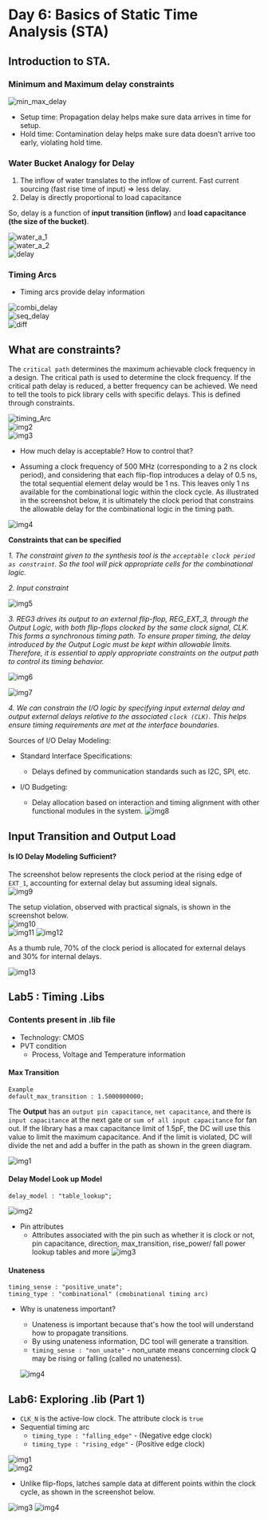 # Day 6: Basics of Static Time Analysis (STA)

## Introduction to STA.
### Minimum and Maximum delay constraints
![min_max_delay](https://github.com/Dhruvid98/SFAL-VSD-SoC-Design/blob/main/Day%206/Images/min_max_delay_constraint.png)  
* Setup time: Propagation delay helps make sure data arrives in time for setup.
* Hold time: Contamination delay helps make sure data doesn’t arrive too early, violating hold time.

### Water Bucket Analogy for Delay
1. The inflow of water translates to the inflow of current. Fast current sourcing (fast rise time of input) => less delay.
2. Delay is directly proportional to load capacitance

So, delay is a function of **input transition (inflow)** and **load capacitance (the size of the bucket)**.

![water_a_1](https://github.com/Dhruvid98/SFAL-VSD-SoC-Design/blob/main/Day%206/Images/water_a_1.png)  
![water_a_2](https://github.com/Dhruvid98/SFAL-VSD-SoC-Design/blob/main/Day%206/Images/water_a_2.png)  
![delay](https://github.com/Dhruvid98/SFAL-VSD-SoC-Design/blob/main/Day%206/Images/delay.png)  

### Timing Arcs
* Timing arcs provide delay information

![combi_delay](https://github.com/Dhruvid98/SFAL-VSD-SoC-Design/blob/main/Day%206/Images/timing_Arc_combi.png)  
![seq_delay](https://github.com/Dhruvid98/SFAL-VSD-SoC-Design/blob/main/Day%206/Images/timing_arc_seq.png)  
![diff](https://github.com/Dhruvid98/SFAL-VSD-SoC-Design/blob/main/Day%206/Images/timiing_arc_latch_ffp.png)

## What are constraints? 
The `critical path` determines the maximum achievable clock frequency in a design. The critical path is used to determine the clock frequency. If the critical path delay is reduced, a better frequency can be achieved. We need to tell the tools to pick library cells with specific delays. This is defined through constraints.  

![timing_Arc](https://github.com/Dhruvid98/SFAL-VSD-SoC-Design/blob/main/Day%206/Images/Constraints/timings_arc.png)  
![img2](https://github.com/Dhruvid98/SFAL-VSD-SoC-Design/blob/main/Day%206/Images/Constraints/img2.png)  
![img3](https://github.com/Dhruvid98/SFAL-VSD-SoC-Design/blob/main/Day%206/Images/Constraints/img3.png)  

* How much delay is acceptable? How to control that?

- Assuming a clock frequency of 500 MHz (corresponding to a 2 ns clock period), and considering that each flip-flop introduces a delay of 0.5 ns, the total sequential element delay would be 1 ns. This leaves only 1 ns available for the combinational logic within the clock cycle. As illustrated in the screenshot below, it is ultimately the clock period that constrains the allowable delay for the combinational logic in the timing path.  

![img4](https://github.com/Dhruvid98/SFAL-VSD-SoC-Design/blob/main/Day%206/Images/Constraints/img4.png)  

**Constraints that can be specified**  

*1. The constraint given to the synthesis tool is the `acceptable clock period as constraint`. So the tool will pick appropriate cells for the combinational logic.*  

*2. Input constraint* 

![img5](https://github.com/Dhruvid98/SFAL-VSD-SoC-Design/blob/main/Day%206/Images/Constraints/img5.png) 

*3. REG3 drives its output to an external flip-flop, REG_EXT_3, through the Output Logic, with both flip-flops clocked by the same clock signal, CLK. This forms a synchronous timing path. To ensure proper timing, the delay introduced by the Output Logic must be kept within allowable limits. Therefore, it is essential to apply appropriate constraints on the output path to control its timing behavior.* 

![img6](https://github.com/Dhruvid98/SFAL-VSD-SoC-Design/blob/main/Day%206/Images/Constraints/img6.png)  

![img7](https://github.com/Dhruvid98/SFAL-VSD-SoC-Design/blob/main/Day%206/Images/Constraints/img7.png)  

*4. We can constrain the I/O logic by specifying input external delay and output external delays relative to the associated `clock (CLK)`. This helps ensure timing requirements are met at the interface boundaries.*

Sources of I/O Delay Modeling:

* Standard Interface Specifications:
    - Delays defined by communication standards such as I2C, SPI, etc.

* I/O Budgeting:
    - Delay allocation based on interaction and timing alignment with other functional modules in the system.
![img8](https://github.com/Dhruvid98/SFAL-VSD-SoC-Design/blob/main/Day%206/Images/Constraints/img8.png)

## Input Transition and Output Load

#### Is IO Delay Modeling Sufficient?

The screenshot below represents the clock period at the rising edge of `EXT_1`, accounting for external delay but assuming ideal signals.  
![img9](https://github.com/Dhruvid98/SFAL-VSD-SoC-Design/blob/main/Day%206/Images/Constraints/img9.png)  

The setup violation, observed with practical signals, is shown in the screenshot below.  
![img10](https://github.com/Dhruvid98/SFAL-VSD-SoC-Design/blob/main/Day%206/Images/Constraints/img10.png)  
![img11](https://github.com/Dhruvid98/SFAL-VSD-SoC-Design/blob/main/Day%206/Images/Constraints/img%2011.png)
![img12](https://github.com/Dhruvid98/SFAL-VSD-SoC-Design/blob/main/Day%206/Images/Constraints/img12.png)  

As a thumb rule, 70% of the clock period is allocated for external delays and 30% for internal delays.  

![img13](https://github.com/Dhruvid98/SFAL-VSD-SoC-Design/blob/main/Day%206/Images/Constraints/img13.png)  

## Lab5 : Timing .Libs

### Contents present in .lib file

* Technology: CMOS
* PVT condition
    - Process, Voltage and Temperature information
  
#### Max Transition 
```
Example 
default_max_transition : 1.5000000000;
```

The **Output** has an `output pin capacitance`, `net capacitance`, and there is `input capacitance` at the next gate or `sum of all input capacitance` for fan out. If the library has a max capacitance limit of 1.5pF, the DC will use this value to limit the maximum capacitance. And if the limit is violated, DC will divide the net and add a buffer in the path as shown in the green diagram.  

![img1](https://github.com/Dhruvid98/SFAL-VSD-SoC-Design/blob/main/Day%206/Images/.lib_file/img_1.png)  

#### Delay Model Look up Model 
```
delay_model : "table_lookup";
```
![img2](https://github.com/Dhruvid98/SFAL-VSD-SoC-Design/blob/main/Day%206/Images/.lib_file/img2.png)

* Pin attributes
    - Attributes associated with the pin such as whether it is clock or not, pin capacitance, direction, max_transition, rise_power/ fall power lookup tables and more
  ![img3](https://github.com/Dhruvid98/SFAL-VSD-SoC-Design/blob/main/Day%206/Images/.lib_file/img3.png)

#### Unateness
```
timing_sense : "positive_unate";
timing_type : "combinational" (cmobinational timing arc)
```
* Why is unateness important?
    - Unateness is important because that's how the tool will understand how to propagate transitions.
    - By using unateness information, DC tool will generate a transition.
    - `timing_sense : "non_unate"` - non_unate means concerning clock Q may be rising or falling (called no unateness).

  ![img4](https://github.com/Dhruvid98/SFAL-VSD-SoC-Design/blob/main/Day%206/Images/.lib_file/img4.png)

## Lab6: Exploring .lib (Part 1)
* `CLK_N` is the active-low clock. The attribute clock is `true`
* Sequential timing arc
  - `timing_type : "falling_edge"` - (Negative edge clock)
  - `timing_type : "rising_edge"` - (Positive edge clock)  

![img1](https://github.com/Dhruvid98/SFAL-VSD-SoC-Design/blob/main/Day%206/Images/Lab2/img1.png)  
![img2](https://github.com/Dhruvid98/SFAL-VSD-SoC-Design/blob/main/Day%206/Images/Lab2/img2.png)  

* Unlike flip-flops, latches sample data at different points within the clock cycle, as shown in the screenshot below.

![img3](https://github.com/Dhruvid98/SFAL-VSD-SoC-Design/blob/main/Day%206/Images/Lab2/img3.png)
![img4](https://github.com/Dhruvid98/SFAL-VSD-SoC-Design/blob/main/Day%206/Images/Lab2/img4.png)
